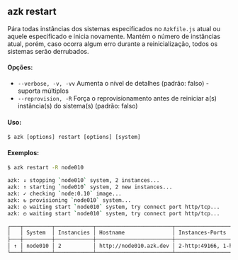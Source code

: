 ## azk restart
Pára todas instâncias dos sistemas especificados no `Azkfile.js` atual ou aquele especificado e inicia novamente. Mantém o número de instâncias atual, porém, caso ocorra algum erro durante a reinicialização, todos os sistemas serão derrubados.

#### Opções:

- `--verbose, -v, -vv`    Aumenta o nível de detalhes (padrão: falso) - suporta múltiplos
- `--reprovision, -R`     Força o reprovisionamento antes de reiniciar a(s) instância(s) do sistema(s) (padrão: falso)

#### Uso:

    $ azk [options] restart [options] [system]

#### Exemplos:

```sh
$ azk restart -R node010

azk: ↓ stopping `node010` system, 2 instances...
azk: ↑ starting `node010` system, 2 new instances...
azk: ✓ checking `node:0.10` image...
azk: ↻ provisioning `node010` system...
azk: ◴ waiting start `node010` system, try connect port http/tcp...
azk: ◴ waiting start `node010` system, try connect port http/tcp...

┌───┬─────────┬────────────┬────────────────────────┬────────────────────────────┬───────────────────┐
│   │ System  │ Instancies │ Hostname               │ Instances-Ports            │ Provisioned       │
├───┼─────────┼────────────┼────────────────────────┼────────────────────────────┼───────────────────┤
│ ↑ │ node010 │ 2          │ http://node010.azk.dev │ 2-http:49166, 1-http:49165 │ a few seconds ago │
└───┴─────────┴────────────┴────────────────────────┴────────────────────────────┴───────────────────┘
```
